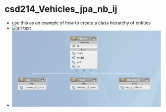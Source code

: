 # csd214_Vehicles_jpa_nb_ij
- use this as an example of how to create a class hierarchy of entities
- ![alt text](https://github.com/fcarella/csd214_Vehicles_jpa_nb_ij/src/main/java/org/csd214/pic.png?raw=true)
- ![alt text](https://github.com/fcarella/csd214_Vehicles_jpa_nb_ij/blob/main/pic.png?raw=true)
